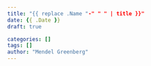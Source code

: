 ```yaml
---
title: "{{ replace .Name "-" " " | title }}"
date: {{ .Date }}
draft: true

categories: []
tags: []
author: "Mendel Greenberg"
---
```


